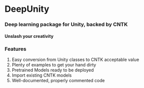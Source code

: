 # DeepUnity
### Deep learning package for Unity, backed by CNTK
#### Unslash your creativity 

### Features
1. Easy conversion from Unity classes to CNTK acceptable value
2. Plenty of examples to get your hand dirty
3. Pretrained Models ready to be deployed
4. Import existing CNTK models
5. Well-documented, properly commented code

###  